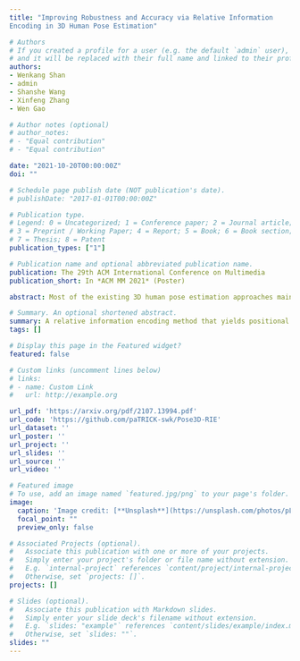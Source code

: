 ```yaml
---
title: "Improving Robustness and Accuracy via Relative Information
Encoding in 3D Human Pose Estimation"

# Authors
# If you created a profile for a user (e.g. the default `admin` user), write the username (folder name) here 
# and it will be replaced with their full name and linked to their profile.
authors:
- Wenkang Shan
- admin
- Shanshe Wang
- Xinfeng Zhang
- Wen Gao

# Author notes (optional)
# author_notes:
# - "Equal contribution"
# - "Equal contribution"

date: "2021-10-20T00:00:00Z"
doi: ""

# Schedule page publish date (NOT publication's date).
# publishDate: "2017-01-01T00:00:00Z"

# Publication type.
# Legend: 0 = Uncategorized; 1 = Conference paper; 2 = Journal article;
# 3 = Preprint / Working Paper; 4 = Report; 5 = Book; 6 = Book section;
# 7 = Thesis; 8 = Patent
publication_types: ["1"]

# Publication name and optional abbreviated publication name.
publication: The 29th ACM International Conference on Multimedia
publication_short: In *ACM MM 2021* (Poster)

abstract: Most of the existing 3D human pose estimation approaches mainly focus on predicting 3D positional relationships between the root joint and other human joints (local motion) instead of the overall trajectory of the human body (global motion). Despite the great progress achieved by these approaches, they are not robust to global motion, and lack the ability to accurately predict local motion with a small movement range. To alleviate these two problems, we propose a relative information encoding method that yields positional and temporal enhanced representations. Firstly, we encode positional in- formation by utilizing relative coordinates of 2D poses to enhance the consistency between the input and output distribution. The same posture with different absolute 2D positions can be mapped to a common representation. It is beneficial to resist the interfer- ence of global motion on the prediction results. Second, we encode temporal information by establishing the connection between the current pose and other poses of the same person within a period of time. More attention will be paid to the movement changes before and after the current pose, resulting in better prediction performance on local motion with a small movement range. The ablation studies validate the effectiveness of the proposed relative information encoding method. Besides, we introduce a multi-stage optimization method to the whole framework to further exploit the positional and temporal enhanced representations. Our method outperforms state-of-the-art methods on two public datasets. Code is available at https://github.com/paTRICK-swk/Pose3D-RIE.

# Summary. An optional shortened abstract.
summary: A relative information encoding method that yields positional and temporal enhanced representations.
tags: []

# Display this page in the Featured widget?
featured: false

# Custom links (uncomment lines below)
# links:
# - name: Custom Link
#   url: http://example.org

url_pdf: 'https://arxiv.org/pdf/2107.13994.pdf'
url_code: 'https://github.com/paTRICK-swk/Pose3D-RIE'
url_dataset: ''
url_poster: ''
url_project: ''
url_slides: ''
url_source: ''
url_video: ''

# Featured image
# To use, add an image named `featured.jpg/png` to your page's folder. 
image:
  caption: 'Image credit: [**Unsplash**](https://unsplash.com/photos/pLCdAaMFLTE)'
  focal_point: ""
  preview_only: false

# Associated Projects (optional).
#   Associate this publication with one or more of your projects.
#   Simply enter your project's folder or file name without extension.
#   E.g. `internal-project` references `content/project/internal-project/index.md`.
#   Otherwise, set `projects: []`.
projects: []

# Slides (optional).
#   Associate this publication with Markdown slides.
#   Simply enter your slide deck's filename without extension.
#   E.g. `slides: "example"` references `content/slides/example/index.md`.
#   Otherwise, set `slides: ""`.
slides: ""
---
```



